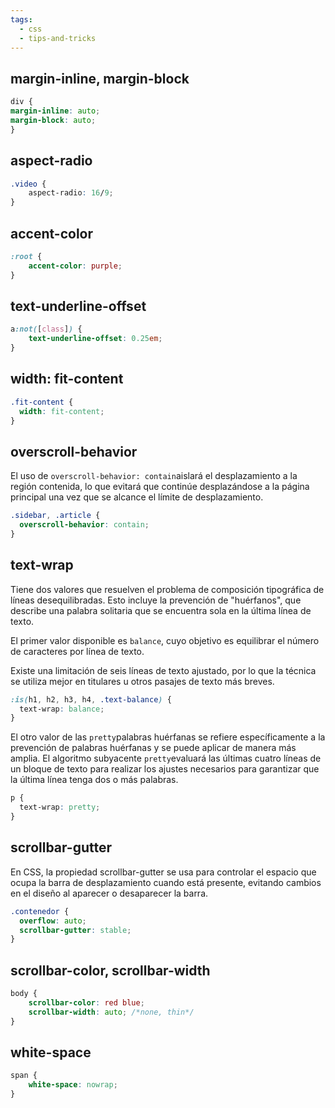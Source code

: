 ```yaml
---
tags:
  - css
  - tips-and-tricks
---
```

## margin-inline, margin-block

```css
div {
margin-inline: auto;
margin-block: auto;
}
```

## aspect-radio

```css
.video {
	aspect-radio: 16/9;
}
```

## accent-color

```css
:root {
	accent-color: purple;
}
```

## text-underline-offset

```css
a:not([class]) {
	text-underline-offset: 0.25em;
}
```

## width: fit-content

```css
.fit-content {
  width: fit-content;
}
```

## overscroll-behavior

El uso de `overscroll-behavior: contain`aislará el desplazamiento a la región contenida, lo que evitará que continúe desplazándose a la página principal una vez que se alcance el límite de desplazamiento.

```css
.sidebar, .article {
  overscroll-behavior: contain;
}
```

## text-wrap

Tiene dos valores que resuelven el problema de composición tipográfica de líneas desequilibradas. Esto incluye la prevención de "huérfanos", que describe una palabra solitaria que se encuentra sola en la última línea de texto.

El primer valor disponible es `balance`, cuyo objetivo es equilibrar el número de caracteres por línea de texto.

Existe una limitación de seis líneas de texto ajustado, por lo que la técnica se utiliza mejor en titulares u otros pasajes de texto más breves.

```css
:is(h1, h2, h3, h4, .text-balance) {
  text-wrap: balance;
}
```

El otro valor de las `pretty`palabras huérfanas se refiere específicamente a la prevención de palabras huérfanas y se puede aplicar de manera más amplia. El algoritmo subyacente `pretty`evaluará las últimas cuatro líneas de un bloque de texto para realizar los ajustes necesarios para garantizar que la última línea tenga dos o más palabras.

```css
p {
  text-wrap: pretty;
}
```

## scrollbar-gutter

En CSS, la propiedad scrollbar-gutter se usa para controlar el espacio que ocupa la barra de desplazamiento cuando está presente, evitando cambios en el diseño al aparecer o desaparecer la barra.

```css
.contenedor {
  overflow: auto;
  scrollbar-gutter: stable;
}
```

## scrollbar-color, scrollbar-width

```css
body {
	scrollbar-color: red blue;
	scrollbar-width: auto; /*none, thin*/
}
```

## white-space

```css
span {
	white-space: nowrap;
}
```